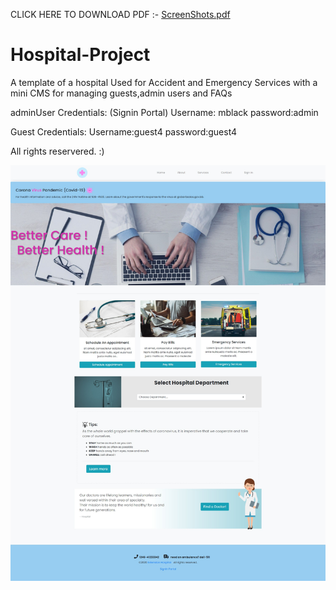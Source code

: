 CLICK HERE TO DOWNLOAD PDF :- [ScreenShots.pdf](https://github.com/SProga/Hospital-Project/files/6852708/ScreenShots.pdf)


# Hospital-Project
A template of a hospital Used for Accident and Emergency Services with a mini CMS for managing guests,admin users and FAQs 

adminUser Credentials:
(Signin Portal)
Username: mblack
password:admin

Guest Credentials:
Username:guest4
password:guest4

All rights reservered. :)

<img src="./hospital.png" />
